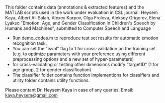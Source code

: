 This folder contains data (annotations & extracted features) and the MATLAB scripts used in the work under evaluation in CSL journal:
Heysem Kaya, Albert Ali Salah, Alexey Karpov, Olga Frolova, Aleksey Grigorev, Elena Lyakso 
"Emotion, Age, and Gender Classification in Children's Speech by Humans and Machines", submitted to Computer Speech and Language

- Run demo_codes.m to reproduce test set results for automatic emotion recognition task. 
- You can set the "isval" flag to 1 for cross-validation on the training set (e.g. to optimize parameters with your preference using different preprocessing options and a new set of hyper-parameters)
- for cross-validating or testing other dimensions modify "targetID"  (1 for age group, 2 for gender classification)  
- The classifier folder contains function implementions for classifiers and utility folder contains utility functions.

Please contant Dr. Heysem Kaya in case of any queries. 
Email: kaya.heysem@gmail.com
